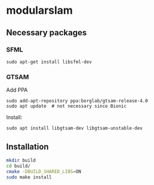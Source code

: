 # modularslam

## Necessary packages

### SFML
```
sudo apt-get install libsfml-dev
```

### GTSAM
Add PPA
```
sudo add-apt-repository ppa:borglab/gtsam-release-4.0
sudo apt update  # not necessary since Bionic
```
Install:
```
sudo apt install libgtsam-dev libgtsam-unstable-dev
```

## Installation
```bash
mkdir build
cd build/
cmake -DBUILD_SHARED_LIBS=ON
sudo make install
```